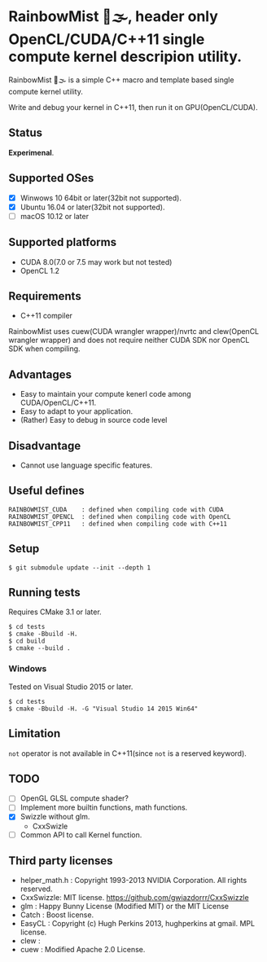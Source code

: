 # RainbowMist 🌈🌫️, header only OpenCL/CUDA/C++11 single compute kernel descripion utility.

RainbowMist 🌈🌫️ is a simple C++ macro and template based single compute kernel utility.

Write and debug your kernel in C++11, then run it on GPU(OpenCL/CUDA).

## Status

**Experimenal**.

## Supported OSes

* [x] Winwows 10 64bit or later(32bit not supported). 
* [x] Ubuntu 16.04 or later(32bit not supported). 
* [ ] macOS 10.12 or later 

## Supported platforms

* CUDA 8.0(7.0 or 7.5 may work but not tested)
* OpenCL 1.2

## Requirements

* C++11 compiler

RainbowMist uses cuew(CUDA wrangler wrapper)/nvrtc and clew(OpenCL wrangler wrapper) and does not require neither CUDA SDK nor OpenCL SDK when compiling.

## Advantages

* Easy to maintain your compute kenerl code among CUDA/OpenCL/C++11.
* Easy to adapt to your application.
* (Rather) Easy to debug in source code level

## Disadvantage

* Cannot use language specific features.

## Useful defines

```
RAINBOWMIST_CUDA    : defined when compiling code with CUDA
RAINBOWMIST_OPENCL  : defined when compiling code with OpenCL
RAINBOWMIST_CPP11   : defined when compiling code with C++11
```


## Setup

```
$ git submodule update --init --depth 1
```

## Running tests

Requires CMake 3.1 or later.


```
$ cd tests
$ cmake -Bbuild -H.
$ cd build
$ cmake --build .
```

### Windows

Tested on Visual Studio 2015 or later.

```
$ cd tests
$ cmake -Bbuild -H. -G "Visual Studio 14 2015 Win64"
```

## Limitation

`not` operator is not available in C++11(since `not` is a reserved keyword).

## TODO

* [ ] OpenGL GLSL compute shader?
* [ ] Implement more builtin functions, math functions.
* [x] Swizzle without glm.
  * CxxSwizle
* [ ] Common API to call Kernel function.

## Third party licenses

* helper_math.h : Copyright 1993-2013 NVIDIA Corporation.  All rights reserved.
* CxxSwizzle: MIT license. https://github.com/gwiazdorrr/CxxSwizzle
* glm : Happy Bunny License (Modified MIT) or the MIT License
* Catch : Boost license.
* EasyCL : Copyright (c) Hugh Perkins 2013, hughperkins at gmail. MPL license.
* clew :
* cuew : Modified Apache 2.0 License.

